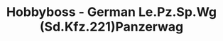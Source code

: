 ---
layout: product
title: "Hobbyboss - German Le.Pz.Sp.Wg (Sd.Kfz.221)Panzerwag"
price: "TBA" 
desc: "N/A"
img_path: "/assets/img/HB83813.webp"
brand: "N/A"
available: false
special_offer: false
new: false
soon: false
cat: "010000"
subcat: "013500"
subsubcat: "0N/A"
sifra: "HB83813"
popular: false
spec: false
---